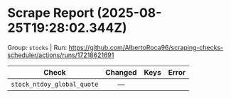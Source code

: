 # Scrape Report (2025-08-25T19:28:02.344Z)

Group: `stocks`  |  Run: https://github.com/AlbertoRoca96/scraping-checks-scheduler/actions/runs/17218621691

| Check | Changed | Keys | Error |
|---|:---:|:--|:--|
| `stock_ntdoy_global_quote` | — |  |  |
